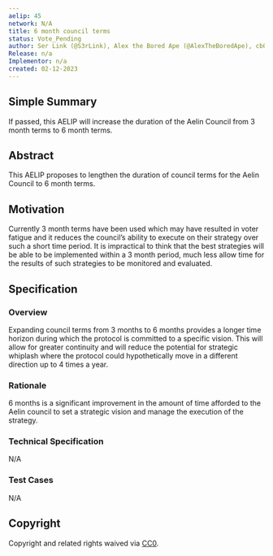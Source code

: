 ```yaml
---
aelip: 45
network: N/A
title: 6 month council terms
status: Vote_Pending
author: Ser Link (@S3rLink), Alex the Bored Ape (@AlexTheBoredApe), cb0x (@0xcdb)
Release: n/a
Implementor: n/a
created: 02-12-2023
---
```


## Simple Summary

<!--"If you can't explain it simply, you don't understand it well enough." Simply describe the outcome the proposed changes intends to achieve. This should be non-technical and accessible to a casual community member.-->

If passed, this AELIP will increase the duration of the Aelin Council from 3 month terms to 6 month terms.

## Abstract

<!--A short (~200 word) description of the proposed change, the abstract should clearly describe the proposed change. This is what *will* be done if the AELIP is implemented, not *why* it should be done or *how* it will be done. If the AELIP proposes deploying a new contract, write, "we propose to deploy a new contract that will do x".-->

This AELIP proposes to lengthen the duration of council terms for the Aelin Council to 6 month terms.

## Motivation

<!--This is the problem statement. This is the *why* of the AELIP. It should clearly explain *why* the current state of the protocol is inadequate.  It is critical that you explain *why* the change is needed, if the AELIP proposes changing how something is calculated, you must address *why* the current calculation is inaccurate or wrong. This is not the place to describe how the AELIP will address the issue!-->

Currently 3 month terms have been used which may have resulted in voter fatigue and it reduces the council’s ability to execute on their strategy over such a short time period. It is impractical to think that the best strategies will be able to be implemented within a 3 month period, much less allow time for the results of such strategies to be monitored and evaluated.

## Specification

### Overview

<!--This is a high-level overview of *how* the AELIP will solve the problem. The overview should clearly describe how the new feature will be implemented.-->

Expanding council terms from 3 months to 6 months provides a longer time horizon during which the protocol is committed to a specific vision. This will allow for greater continuity and will reduce the potential for strategic whiplash where the protocol could hypothetically move in a different direction up to 4 times a year.

### Rationale

<!--This is where you explain the reasoning behind how you propose to solve the problem. Why did you propose to implement the change in this way, what were the considerations and trade-offs. The rationale fleshes out what motivated the design and why particular design decisions were made. It should describe alternate designs that were considered and related work. The rationale may also provide evidence of consensus within the community, and should discuss important objections or concerns raised during discussion.-->

6 months is a significant improvement in the amount of time afforded to the Aelin council to set a strategic vision and manage the execution of the strategy.

### Technical Specification

<!--The technical specification should outline the public API of the changes proposed. That is, changes to any of the interfaces Synthetix currently exposes or the creations of new ones.-->

N/A

### Test Cases

<!--Test cases for an implementation are mandatory for AELIPs but can be included with the implementation..-->

N/A

## Copyright

Copyright and related rights waived via [CC0](https://creativecommons.org/publicdomain/zero/1.0/).
